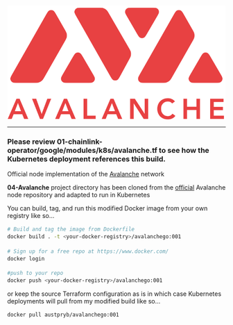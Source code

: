 <div align="center">
  <img src="resources/AvalancheLogoRed.png?raw=true">
</div>

---
### Please review <strong>01-chainlink-operator/google/modules/k8s/avalanche.tf</strong> to see how the Kubernetes deployment references this build. 

Official node implementation of the [Avalanche](https://avax.network) network 

<strong>04-Avalanche</strong> project directory has been cloned from the [official](https://github.com/ava-labs/avalanchego) Avalanche node repository and adapted to run in Kubernetes

You can build, tag, and run this modified Docker image from your own registry like so...

```sh
# Build and tag the image from Dockerfile
docker build . -t <your-docker-registry>/avalanchego:001 

# Sign up for a free repo at https://www.docker.com/
docker login 

#push to your repo
docker push <your-docker-registry>/avalanchego:001
```

or keep the source Terraform configuration as is in which case Kubernetes deployments will pull from my modified build like so...

```sh
docker pull austpryb/avalanchego:001
```


